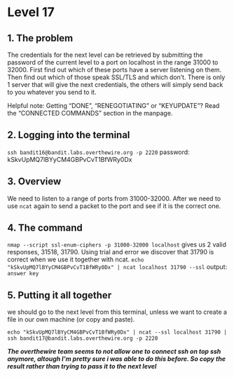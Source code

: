 # Level 17

## 1. The problem

The credentials for the next level can be retrieved by submitting the password of the current level to a port on localhost in the range 31000 to 32000. First find out which of these ports have a server listening on them. Then find out which of those speak SSL/TLS and which don’t. There is only 1 server that will give the next credentials, the others will simply send back to you whatever you send to it.

Helpful note: Getting “DONE”, “RENEGOTIATING” or “KEYUPDATE”? Read the “CONNECTED COMMANDS” section in the manpage.

## 2. Logging into the terminal

`ssh bandit16@bandit.labs.overthewire.org -p 2220`
password: kSkvUpMQ7lBYyCM4GBPvCvT1BfWRy0Dx

## 3. Overview

We need to listen to a range of ports from 31000-32000. After we need to use `ncat` again to send a packet to the port and see if it is the correct one.

## 4. The command

`nmap --script ssl-enum-ciphers -p 31000-32000 localhost` gives us 2 valid responses, 31518, 31790.
Using trial and error we discover that 31790 is correct when we use it together with ncat.
`echo "kSkvUpMQ7lBYyCM4GBPvCvT1BfWRy0Dx" | ncat localhost 31790 --ssl`
output: `answer key`

## 5. Putting it all together
we should go to the next level from this terminal, unless we want to create a file in our own machine (or copy and paste).

`echo "kSkvUpMQ7lBYyCM4GBPvCvT1BfWRy0Dx" | ncat --ssl localhost 31790 | ssh bandit17@bandit.labs.overthewire.org -p 2220`

***The overthewire team seems to not allow one to connect ssh on top ssh anymore, altough I'm pretty sure i was able to do this before. So copy the result rather than trying to pass it to the next level***
